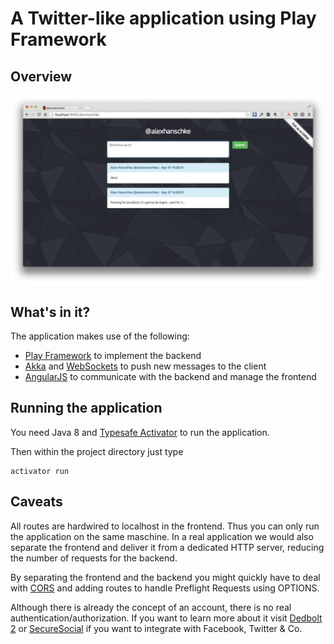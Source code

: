 A Twitter-like application using Play Framework
==============================================

Overview
--------
![Overview](/overview.png?raw=true "Overview")


What's in it?
-------------
The application makes use of the following:

* [Play Framework](http://www.playframework.com/) to implement the backend
* [Akka](http://akka.io/) and [WebSockets](https://www.websocket.org/) to push new messages to the client
* [AngularJS](https://angularjs.org/) to communicate with the backend and manage the frontend

Running the application
-----------------------
You need Java 8 and [Typesafe Activator](https://typesafe.com/activator) to run the application.

Then within the project directory just type

    activator run
    
Caveats
-------
All routes are hardwired to localhost in the frontend. Thus you can only run the application on the same maschine.
In a real application we would also separate the frontend and deliver it from a dedicated HTTP server,
reducing the number of requests for the backend.

By separating the frontend and the backend you might quickly have to deal with [CORS](https://developer.mozilla.org/en-US/docs/Web/HTTP/Access_control_CORS)
and adding routes to handle Preflight Requests using OPTIONS.

Although there is already the concept of an account, there is no real authentication/authorization.
If you want to learn more about it visit [Dedbolt 2](https://github.com/schaloner/deadbolt-2) or [SecureSocial](http://securesocial.ws/) if you want to integrate with Facebook, Twitter & Co.           